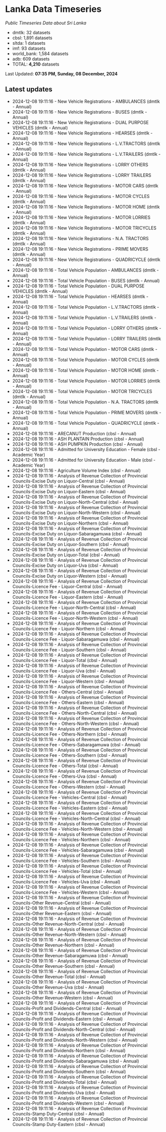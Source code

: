 # Lanka Data Timeseries
*Public Timeseries Data about Sri Lanka*

* dmtlk: 32 datasets
* cbsl: 1,891 datasets
* sltda: 1 datasets
* imf: 93 datasets
* world_bank: 1,584 datasets
* adb: 609 datasets
* TOTAL: **4,210** datasets

Last Updated: **07:35 PM, Sunday, 08 December, 2024**

## Latest updates

* 2024-12-08 19:11:16 - New Vehicle Registrations - AMBULANCES (dmtlk - Annual)
* 2024-12-08 19:11:16 - New Vehicle Registrations - BUSES (dmtlk - Annual)
* 2024-12-08 19:11:16 - New Vehicle Registrations - DUAL PURPOSE VEHICLES (dmtlk - Annual)
* 2024-12-08 19:11:16 - New Vehicle Registrations - HEARSES (dmtlk - Annual)
* 2024-12-08 19:11:16 - New Vehicle Registrations - L.V.TRACTORS (dmtlk - Annual)
* 2024-12-08 19:11:16 - New Vehicle Registrations - L.V.TRAILERS (dmtlk - Annual)
* 2024-12-08 19:11:16 - New Vehicle Registrations - LORRY OTHERS (dmtlk - Annual)
* 2024-12-08 19:11:16 - New Vehicle Registrations - LORRY TRAILERS (dmtlk - Annual)
* 2024-12-08 19:11:16 - New Vehicle Registrations - MOTOR CARS (dmtlk - Annual)
* 2024-12-08 19:11:16 - New Vehicle Registrations - MOTOR CYCLES (dmtlk - Annual)
* 2024-12-08 19:11:16 - New Vehicle Registrations - MOTOR HOME (dmtlk - Annual)
* 2024-12-08 19:11:16 - New Vehicle Registrations - MOTOR LORRIES (dmtlk - Annual)
* 2024-12-08 19:11:16 - New Vehicle Registrations - MOTOR TRICYCLES (dmtlk - Annual)
* 2024-12-08 19:11:16 - New Vehicle Registrations - N.A. TRACTORS (dmtlk - Annual)
* 2024-12-08 19:11:16 - New Vehicle Registrations - PRIME MOVERS (dmtlk - Annual)
* 2024-12-08 19:11:16 - New Vehicle Registrations - QUADRICYCLE (dmtlk - Annual)
* 2024-12-08 19:11:16 - Total Vehicle Population - AMBULANCES (dmtlk - Annual)
* 2024-12-08 19:11:16 - Total Vehicle Population - BUSES (dmtlk - Annual)
* 2024-12-08 19:11:16 - Total Vehicle Population - DUAL PURPOSE VEHICLES (dmtlk - Annual)
* 2024-12-08 19:11:16 - Total Vehicle Population - HEARSES (dmtlk - Annual)
* 2024-12-08 19:11:16 - Total Vehicle Population - L.V.TRACTORS (dmtlk - Annual)
* 2024-12-08 19:11:16 - Total Vehicle Population - L.V.TRAILERS (dmtlk - Annual)
* 2024-12-08 19:11:16 - Total Vehicle Population - LORRY OTHERS (dmtlk - Annual)
* 2024-12-08 19:11:16 - Total Vehicle Population - LORRY TRAILERS (dmtlk - Annual)
* 2024-12-08 19:11:16 - Total Vehicle Population - MOTOR CARS (dmtlk - Annual)
* 2024-12-08 19:11:16 - Total Vehicle Population - MOTOR CYCLES (dmtlk - Annual)
* 2024-12-08 19:11:16 - Total Vehicle Population - MOTOR HOME (dmtlk - Annual)
* 2024-12-08 19:11:16 - Total Vehicle Population - MOTOR LORRIES (dmtlk - Annual)
* 2024-12-08 19:11:16 - Total Vehicle Population - MOTOR TRICYCLES (dmtlk - Annual)
* 2024-12-08 19:11:16 - Total Vehicle Population - N.A. TRACTORS (dmtlk - Annual)
* 2024-12-08 19:11:16 - Total Vehicle Population - PRIME MOVERS (dmtlk - Annual)
* 2024-12-08 19:11:16 - Total Vehicle Population - QUADRICYCLE (dmtlk - Annual)
* 2024-12-08 19:11:16 - ARECANUT Production (cbsl - Annual)
* 2024-12-08 19:11:16 - ASH PLANTAIN Production (cbsl - Annual)
* 2024-12-08 19:11:16 - ASH PUMPKIN Production (cbsl - Annual)
* 2024-12-08 19:11:16 - Admitted for University Education - Female (cbsl - Academic Year)
* 2024-12-08 19:11:16 - Admitted for University Education - Male (cbsl - Academic Year)
* 2024-12-08 19:11:16 - Agriculture Volume Index (cbsl - Annual)
* 2024-12-08 19:11:16 - Analysis of Revenue Collection of Provincial Councils-Excise Duty on Liquor-Central (cbsl - Annual)
* 2024-12-08 19:11:16 - Analysis of Revenue Collection of Provincial Councils-Excise Duty on Liquor-Eastern (cbsl - Annual)
* 2024-12-08 19:11:16 - Analysis of Revenue Collection of Provincial Councils-Excise Duty on Liquor-North-Central (cbsl - Annual)
* 2024-12-08 19:11:16 - Analysis of Revenue Collection of Provincial Councils-Excise Duty on Liquor-North-Western (cbsl - Annual)
* 2024-12-08 19:11:16 - Analysis of Revenue Collection of Provincial Councils-Excise Duty on Liquor-Northern (cbsl - Annual)
* 2024-12-08 19:11:16 - Analysis of Revenue Collection of Provincial Councils-Excise Duty on Liquor-Sabaragamuwa (cbsl - Annual)
* 2024-12-08 19:11:16 - Analysis of Revenue Collection of Provincial Councils-Excise Duty on Liquor-Southern (cbsl - Annual)
* 2024-12-08 19:11:16 - Analysis of Revenue Collection of Provincial Councils-Excise Duty on Liquor-Total (cbsl - Annual)
* 2024-12-08 19:11:16 - Analysis of Revenue Collection of Provincial Councils-Excise Duty on Liquor-Uva (cbsl - Annual)
* 2024-12-08 19:11:16 - Analysis of Revenue Collection of Provincial Councils-Excise Duty on Liquor-Western (cbsl - Annual)
* 2024-12-08 19:11:16 - Analysis of Revenue Collection of Provincial Councils-Licence Fee - Liquor-Central (cbsl - Annual)
* 2024-12-08 19:11:16 - Analysis of Revenue Collection of Provincial Councils-Licence Fee - Liquor-Eastern (cbsl - Annual)
* 2024-12-08 19:11:16 - Analysis of Revenue Collection of Provincial Councils-Licence Fee - Liquor-North-Central (cbsl - Annual)
* 2024-12-08 19:11:16 - Analysis of Revenue Collection of Provincial Councils-Licence Fee - Liquor-North-Western (cbsl - Annual)
* 2024-12-08 19:11:16 - Analysis of Revenue Collection of Provincial Councils-Licence Fee - Liquor-Northern (cbsl - Annual)
* 2024-12-08 19:11:16 - Analysis of Revenue Collection of Provincial Councils-Licence Fee - Liquor-Sabaragamuwa (cbsl - Annual)
* 2024-12-08 19:11:16 - Analysis of Revenue Collection of Provincial Councils-Licence Fee - Liquor-Southern (cbsl - Annual)
* 2024-12-08 19:11:16 - Analysis of Revenue Collection of Provincial Councils-Licence Fee - Liquor-Total (cbsl - Annual)
* 2024-12-08 19:11:16 - Analysis of Revenue Collection of Provincial Councils-Licence Fee - Liquor-Uva (cbsl - Annual)
* 2024-12-08 19:11:16 - Analysis of Revenue Collection of Provincial Councils-Licence Fee - Liquor-Western (cbsl - Annual)
* 2024-12-08 19:11:16 - Analysis of Revenue Collection of Provincial Councils-Licence Fee - Others-Central (cbsl - Annual)
* 2024-12-08 19:11:16 - Analysis of Revenue Collection of Provincial Councils-Licence Fee - Others-Eastern (cbsl - Annual)
* 2024-12-08 19:11:16 - Analysis of Revenue Collection of Provincial Councils-Licence Fee - Others-North-Central (cbsl - Annual)
* 2024-12-08 19:11:16 - Analysis of Revenue Collection of Provincial Councils-Licence Fee - Others-North-Western (cbsl - Annual)
* 2024-12-08 19:11:16 - Analysis of Revenue Collection of Provincial Councils-Licence Fee - Others-Northern (cbsl - Annual)
* 2024-12-08 19:11:16 - Analysis of Revenue Collection of Provincial Councils-Licence Fee - Others-Sabaragamuwa (cbsl - Annual)
* 2024-12-08 19:11:16 - Analysis of Revenue Collection of Provincial Councils-Licence Fee - Others-Southern (cbsl - Annual)
* 2024-12-08 19:11:16 - Analysis of Revenue Collection of Provincial Councils-Licence Fee - Others-Total (cbsl - Annual)
* 2024-12-08 19:11:16 - Analysis of Revenue Collection of Provincial Councils-Licence Fee - Others-Uva (cbsl - Annual)
* 2024-12-08 19:11:16 - Analysis of Revenue Collection of Provincial Councils-Licence Fee - Others-Western (cbsl - Annual)
* 2024-12-08 19:11:16 - Analysis of Revenue Collection of Provincial Councils-Licence Fee - Vehicles-Central (cbsl - Annual)
* 2024-12-08 19:11:16 - Analysis of Revenue Collection of Provincial Councils-Licence Fee - Vehicles-Eastern (cbsl - Annual)
* 2024-12-08 19:11:16 - Analysis of Revenue Collection of Provincial Councils-Licence Fee - Vehicles-North-Central (cbsl - Annual)
* 2024-12-08 19:11:16 - Analysis of Revenue Collection of Provincial Councils-Licence Fee - Vehicles-North-Western (cbsl - Annual)
* 2024-12-08 19:11:16 - Analysis of Revenue Collection of Provincial Councils-Licence Fee - Vehicles-Northern (cbsl - Annual)
* 2024-12-08 19:11:16 - Analysis of Revenue Collection of Provincial Councils-Licence Fee - Vehicles-Sabaragamuwa (cbsl - Annual)
* 2024-12-08 19:11:16 - Analysis of Revenue Collection of Provincial Councils-Licence Fee - Vehicles-Southern (cbsl - Annual)
* 2024-12-08 19:11:16 - Analysis of Revenue Collection of Provincial Councils-Licence Fee - Vehicles-Total (cbsl - Annual)
* 2024-12-08 19:11:16 - Analysis of Revenue Collection of Provincial Councils-Licence Fee - Vehicles-Uva (cbsl - Annual)
* 2024-12-08 19:11:16 - Analysis of Revenue Collection of Provincial Councils-Licence Fee - Vehicles-Western (cbsl - Annual)
* 2024-12-08 19:11:16 - Analysis of Revenue Collection of Provincial Councils-Other Revenue-Central (cbsl - Annual)
* 2024-12-08 19:11:16 - Analysis of Revenue Collection of Provincial Councils-Other Revenue-Eastern (cbsl - Annual)
* 2024-12-08 19:11:16 - Analysis of Revenue Collection of Provincial Councils-Other Revenue-North-Central (cbsl - Annual)
* 2024-12-08 19:11:16 - Analysis of Revenue Collection of Provincial Councils-Other Revenue-North-Western (cbsl - Annual)
* 2024-12-08 19:11:16 - Analysis of Revenue Collection of Provincial Councils-Other Revenue-Northern (cbsl - Annual)
* 2024-12-08 19:11:16 - Analysis of Revenue Collection of Provincial Councils-Other Revenue-Sabaragamuwa (cbsl - Annual)
* 2024-12-08 19:11:16 - Analysis of Revenue Collection of Provincial Councils-Other Revenue-Southern (cbsl - Annual)
* 2024-12-08 19:11:16 - Analysis of Revenue Collection of Provincial Councils-Other Revenue-Total (cbsl - Annual)
* 2024-12-08 19:11:16 - Analysis of Revenue Collection of Provincial Councils-Other Revenue-Uva (cbsl - Annual)
* 2024-12-08 19:11:16 - Analysis of Revenue Collection of Provincial Councils-Other Revenue-Western (cbsl - Annual)
* 2024-12-08 19:11:16 - Analysis of Revenue Collection of Provincial Councils-Profit and Dividends-Central (cbsl - Annual)
* 2024-12-08 19:11:16 - Analysis of Revenue Collection of Provincial Councils-Profit and Dividends-Eastern (cbsl - Annual)
* 2024-12-08 19:11:16 - Analysis of Revenue Collection of Provincial Councils-Profit and Dividends-North-Central (cbsl - Annual)
* 2024-12-08 19:11:16 - Analysis of Revenue Collection of Provincial Councils-Profit and Dividends-North-Western (cbsl - Annual)
* 2024-12-08 19:11:16 - Analysis of Revenue Collection of Provincial Councils-Profit and Dividends-Northern (cbsl - Annual)
* 2024-12-08 19:11:16 - Analysis of Revenue Collection of Provincial Councils-Profit and Dividends-Sabaragamuwa (cbsl - Annual)
* 2024-12-08 19:11:16 - Analysis of Revenue Collection of Provincial Councils-Profit and Dividends-Southern (cbsl - Annual)
* 2024-12-08 19:11:16 - Analysis of Revenue Collection of Provincial Councils-Profit and Dividends-Total (cbsl - Annual)
* 2024-12-08 19:11:16 - Analysis of Revenue Collection of Provincial Councils-Profit and Dividends-Uva (cbsl - Annual)
* 2024-12-08 19:11:16 - Analysis of Revenue Collection of Provincial Councils-Profit and Dividends-Western (cbsl - Annual)
* 2024-12-08 19:11:16 - Analysis of Revenue Collection of Provincial Councils-Stamp Duty-Central (cbsl - Annual)
* 2024-12-08 19:11:16 - Analysis of Revenue Collection of Provincial Councils-Stamp Duty-Eastern (cbsl - Annual)
